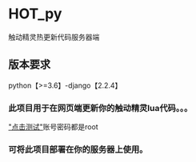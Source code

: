 # HOT_py
触动精灵热更新代码服务器端

## 版本要求
python【>=3.6】-django【2.2.4】

### 此项目用于在网页端更新你的触动精灵lua代码。。。
["点击测试"](http://106.12.87.246:8080/myhotupdate/homepage/ "点击测试一下")账号密码都是root

### 可将此项目部署在你的服务器上使用。
